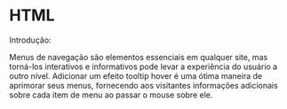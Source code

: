 # HTML

Introdução:

Menus de navegação são elementos essenciais em qualquer site, mas torná-los interativos e informativos pode levar a experiência do usuário a outro nível. Adicionar um efeito tooltip hover é uma ótima maneira de aprimorar seus menus, fornecendo aos visitantes informações adicionais sobre cada item de menu ao passar o mouse sobre ele.
